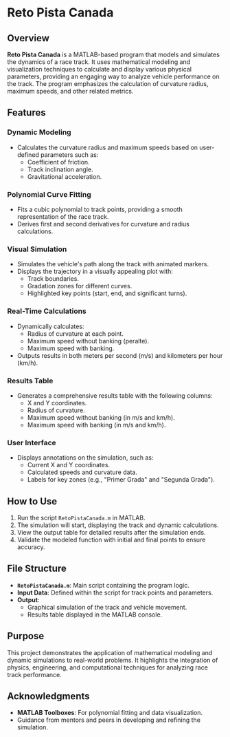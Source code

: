# Reto Pista Canada

## Overview
**Reto Pista Canada** is a MATLAB-based program that models and simulates the dynamics of a race track. It uses mathematical modeling and visualization techniques to calculate and display various physical parameters, providing an engaging way to analyze vehicle performance on the track. The program emphasizes the calculation of curvature radius, maximum speeds, and other related metrics.

## Features

### Dynamic Modeling
- Calculates the curvature radius and maximum speeds based on user-defined parameters such as:
  - Coefficient of friction.
  - Track inclination angle.
  - Gravitational acceleration.

### Polynomial Curve Fitting
- Fits a cubic polynomial to track points, providing a smooth representation of the race track.
- Derives first and second derivatives for curvature and radius calculations.

### Visual Simulation
- Simulates the vehicle's path along the track with animated markers.
- Displays the trajectory in a visually appealing plot with:
  - Track boundaries.
  - Gradation zones for different curves.
  - Highlighted key points (start, end, and significant turns).

### Real-Time Calculations
- Dynamically calculates:
  - Radius of curvature at each point.
  - Maximum speed without banking (peralte).
  - Maximum speed with banking.
- Outputs results in both meters per second (m/s) and kilometers per hour (km/h).

### Results Table
- Generates a comprehensive results table with the following columns:
  - X and Y coordinates.
  - Radius of curvature.
  - Maximum speed without banking (in m/s and km/h).
  - Maximum speed with banking (in m/s and km/h).

### User Interface
- Displays annotations on the simulation, such as:
  - Current X and Y coordinates.
  - Calculated speeds and curvature data.
  - Labels for key zones (e.g., "Primer Grada" and "Segunda Grada").

## How to Use
1. Run the script `RetoPistaCanada.m` in MATLAB.
2. The simulation will start, displaying the track and dynamic calculations.
3. View the output table for detailed results after the simulation ends.
4. Validate the modeled function with initial and final points to ensure accuracy.

## File Structure
- **`RetoPistaCanada.m`**: Main script containing the program logic.
- **Input Data**: Defined within the script for track points and parameters.
- **Output**:
  - Graphical simulation of the track and vehicle movement.
  - Results table displayed in the MATLAB console.

## Purpose
This project demonstrates the application of mathematical modeling and dynamic simulations to real-world problems. It highlights the integration of physics, engineering, and computational techniques for analyzing race track performance.

## Acknowledgments
- **MATLAB Toolboxes**: For polynomial fitting and data visualization.
- Guidance from mentors and peers in developing and refining the simulation.
